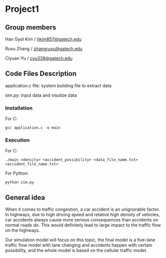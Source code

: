 # Project1

## Group members

Han Gyol Kim / hkim857@gatech.edu

Ruxu Zhang / zhangruxu@gatech.edu

Ciyuan Yu / cyu338@gatech.edu

## Code Files Description

application.c file: system building file to extract data

sim.py: input data and visulize data


### Installation

For C:

```
gcc application.c -o main
```

### Execution

For C:

```
./main <density> <accident_possibility> <data_file_name.txt> <accident_file_name.txt>
```

For Python:

```
python sim.py
```

## General idea

When it comes to traffic congestion, a car accident is an unignorable factor. In highways, due to high driving speed and relative high density of vehicles, car accidents always cause more serious consequences than accidents on normal roads do. This would definitely lead to large impact to the traffic flow on the highways.
  
Our simulation model will focus on this topic, the final model is a five-lane traffic flow model with lane changing and accidents happen with certain possibility, and the whole model is based on the cellular traffic model.

